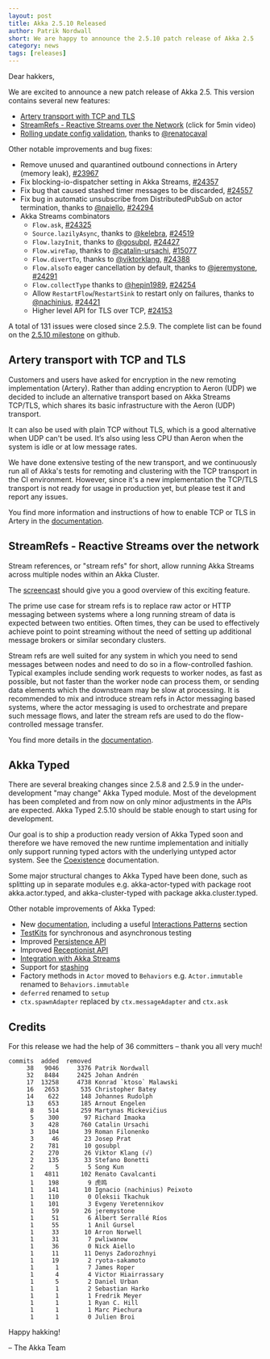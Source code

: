 ```yaml
---
layout: post
title: Akka 2.5.10 Released
author: Patrik Nordwall
short: We are happy to announce the 2.5.10 patch release of Akka 2.5
category: news
tags: [releases]
---
```


Dear hakkers,

We are excited to announce a new patch release of Akka 2.5. This version contains several new features:

* [Artery transport with TCP and TLS](https://doc.akka.io/docs/akka/current/remoting-artery.html)
* [StreamRefs - Reactive Streams over the Network](https://www.youtube.com/watch?v=WaAPNSyyAWc) (click for 5min video)
* [Rolling update config validation](https://doc.akka.io/docs/akka/current/cluster-usage.html#configuration-compatibility-check), thanks to [@renatocaval](https://github.com/renatocaval)

Other notable improvements and bug fixes:

* Remove unused and quarantined outbound connections in Artery (memory leak), [#23967](https://github.com/akka/akka/issues/23967)
* Fix blocking-io-dispatcher setting in Akka Streams, [#24357](https://github.com/akka/akka/issues/24357)
* Fix bug that caused stashed timer messages to be discarded, [#24557](https://github.com/akka/akka/issues/24557)
* Fix bug in automatic unsubscribe from DistributedPubSub on actor termination, thanks to [@naiello](https://github.com/naiello), [#24294](https://github.com/akka/akka/issues/24294)
* Akka Streams combinators
    * `Flow.ask`, [#24325](https://github.com/akka/akka/pull/24325)
    * `Source.lazilyAsync`, thanks to [@kelebra](https://github.com/kelebra), [#24519](https://github.com/akka/akka/issues/24519)
    * `Flow.lazyInit`, thanks to [@gosubpl](https://github.com/gosubpl), [#24427](https://github.com/akka/akka/issues/24427)
    * `Flow.wireTap`, thanks to [@catalin-ursachi](https://github.com/catalin-ursachi), [#15077](https://github.com/akka/akka/issues/15077) 
    * `Flow.divertTo`, thanks to [@viktorklang](https://github.com/viktorklang), [#24388](https://github.com/akka/akka/issues/24388)
    * `Flow.alsoTo` eager cancellation by default, thanks to [@jeremystone](https://github.com/jeremystone), [#24291](https://github.com/akka/akka/issues/24291)
    * `Flow.collectType` thanks to [@hepin1989](https://github.com/hepin1989), [#24254](https://github.com/akka/akka/issues/24254)
    * Allow `RestartFlow`/`RestartSink` to restart only on failures, thanks to [@nachinius](https://github.com/nachinius), [#24421](https://github.com/akka/akka/issues/24421)
    * Higher level API for TLS over TCP, [#24153](https://github.com/akka/akka/issues/24153)

A total of 131 issues were closed since 2.5.9. The complete list can be found on the [2.5.10 milestone](https://github.com/akka/akka/milestone/126?closed=1) on github.

## Artery transport with TCP and TLS

Customers and users have asked for encryption in the new remoting implementation (Artery). Rather than adding encryption to Aeron (UDP) we decided to include an alternative transport based on Akka Streams TCP/TLS, which shares its basic infrastructure with the Aeron (UDP) transport.

It can also be used with plain TCP without TLS, which is a good alternative when UDP can't be used. It’s also using less CPU than Aeron when the system is idle or at low message rates.

We have done extensive testing of the new transport, and we continuously run all of Akka's tests for remoting and clustering with the TCP transport in the CI environment. However, since it's a new implementation the TCP/TLS transport is not ready for usage in production yet, but please test it and report any issues.

You find more information and instructions of how to enable TCP or TLS in Artery in the [documentation](https://doc.akka.io/docs/akka/current/remoting-artery.html).

## StreamRefs - Reactive Streams over the network

Stream references, or "stream refs" for short, allow running Akka Streams across multiple nodes within an Akka Cluster.

The [screencast](https://www.youtube.com/watch?v=WaAPNSyyAWc) should give you a good overview of this exciting feature.

The prime use case for stream refs is to replace raw actor or HTTP messaging between systems where a long running stream of data is expected between two entities. Often times, they can be used to effectively achieve point to point streaming without the need of setting up additional message brokers or similar secondary clusters.

Stream refs are well suited for any system in which you need to send messages between nodes and need to do so in a flow-controlled fashion. Typical examples include sending work requests to worker nodes, as fast as possible, but not faster than the worker node can process them, or sending data elements which the downstream may be slow at processing. It is recommended to mix and introduce stream refs in Actor messaging based systems, where the actor messaging is used to orchestrate and prepare such message flows, and later the stream refs are used to do the flow-controlled message transfer.

You find more details in the [documentation](https://doc.akka.io/docs/akka/current/stream/stream-refs.html).

## Akka Typed

There are several breaking changes since 2.5.8 and 2.5.9 in the under-development "may change" Akka Typed module. Most of the development has been completed and from now on only minor adjustments in the APIs are expected. Akka Typed 2.5.10 should be stable enough to start using for development.

Our goal is to ship a production ready version of Akka Typed soon and therefore we have removed the new runtime implementation and initially only support running typed actors with the underlying untyped actor system. See the [Coexistence](https://doc.akka.io/docs/akka/current/typed/coexisting.html) documentation.

Some major structural changes to Akka Typed have been done, such as splitting up in separate modules e.g. akka-actor-typed with package root akka.actor.typed, and akka-cluster-typed with package akka.cluster.typed.

Other notable improvements of Akka Typed:

* New [documentation](https://doc.akka.io/docs/akka/current/typed/index.html), including a useful [Interactions Patterns](https://doc.akka.io/docs/akka/current/typed/interaction-patterns.html) section
* [TestKits](https://doc.akka.io/docs/akka/current/typed/testing.html) for synchronous and asynchronous testing
* Improved [Persistence API](https://doc.akka.io/docs/akka/current/typed/persistence.html)
* Improved [Receptionist API](https://doc.akka.io/docs/akka/current/typed/actor-discovery.html)
* [Integration with Akka Streams](https://doc.akka.io/docs/akka/current/typed/stream.html)
* Support for [stashing](https://doc.akka.io/docs/akka/current/typed/stash.html)
* Factory methods in `Actor` moved to `Behaviors` e.g. `Actor.immutable` renamed to `Behaviors.immutable`
* `deferred` renamed to `setup`
* `ctx.spawnAdapter` replaced by `ctx.messageAdapter` and `ctx.ask`

## Credits

For this release we had the help of 36 committers – thank you all very much!

```
commits  added  removed
     38   9046     3376 Patrik Nordwall
     32   8484     2425 Johan Andrén
     17  13258     4738 Konrad `ktoso` Malawski
     16   2653      535 Christopher Batey
     14    622      148 Johannes Rudolph
     13    653      185 Arnout Engelen
      8    514      259 Martynas Mickevičius
      5    300       97 Richard Imaoka
      3    428      760 Catalin Ursachi
      3    104       39 Roman Filonenko
      3     46       23 Josep Prat
      2    781       10 gosubpl
      2    270       26 Viktor Klang (√)
      2    135       33 Stefano Bonetti
      2      5        5 Song Kun
      1   4811      102 Renato Cavalcanti
      1    198        9 虎鸣
      1    141       10 Ignacio (nachinius) Peixoto
      1    110        0 Oleksii Tkachuk
      1    101        3 Evgeny Veretennikov
      1     59       26 jeremystone
      1     51        6 Albert Serrallé Ríos
      1     55        1 Anil Gursel
      1     33       10 Arron Norwell
      1     31        7 pwliwanow
      1     36        0 Nick Aiello
      1     11       11 Denys Zadorozhnyi
      1     19        2 ryota-sakamoto
      1      1        7 James Roper
      1      4        4 Victor Hiairrassary
      1      5        2 Daniel Urban
      1      1        2 Sebastian Harko
      1      1        1 Fredrik Meyer
      1      1        1 Ryan C. Hill
      1      1        1 Marc Piechura
      1      1        0 Julien Broi
```
     

Happy hakking!

– The Akka Team

